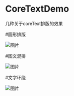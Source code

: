 # CoreTextDemo

几种关于coreText排版的效果

#圆形排版     
  
![图片](http://upload-images.jianshu.io/upload_images/3272941-233071bb4ba56003.png?imageMogr2/auto-orient/strip%7CimageView2/2/w/1240)  

#图文混排   

![图片](http://upload-images.jianshu.io/upload_images/3272941-f6d31b19b7ffd212.png?imageMogr2/auto-orient/strip%7CimageView2/2/w/1240)  

#文字环绕    

![图片](http://upload-images.jianshu.io/upload_images/3272941-10542b9c457fb7a4.png?imageMogr2/auto-orient/strip%7CimageView2/2/w/1240)

